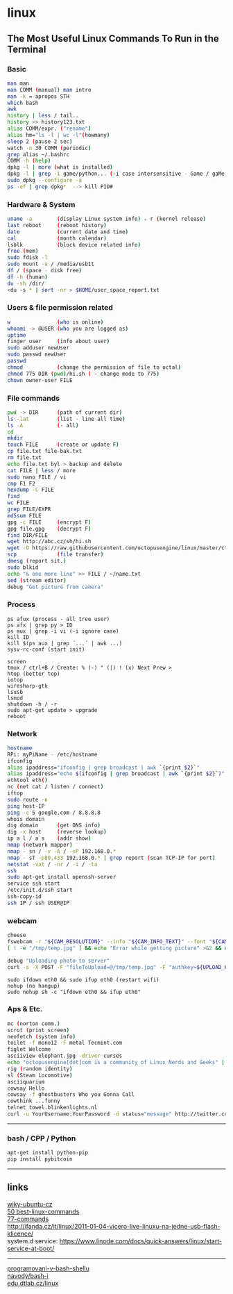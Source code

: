 # linux

## The Most Useful Linux Commands To Run in the Terminal

### Basic

```bash
man man
man COMM (manual) man intro
man -k = apropos STH
which bash
awk
history | less / tail..
history >> history123.txt
alias COMM/expr. ("rename")
alias hm="ls -l | wc -l"(howmany)
sleep 2 (pause 2 sec)
watch -n 30 COMM (periodic)
grep alias ~/.bashrc
COMM -h (help)
dpkg -l | more (what is installed)
dpkg -l | grep -i game/python... (-i case intersensitive - Game / gaMe..)
sudo dpkg --configure -a
ps -ef | grep dpkg*  --> kill PID# 
```

### Hardware & System
```bash
uname -a        (display Linux system info) - r (kernel release)
last reboot     (reboot history)
date            (current date and time)
cal             (month calendar)
lsblk           (block device related info)
free (mem)
sudo fdisk -l
sudo mount -a / /media/usb1t
df / (space - disk free)
df -h (human)
du -sh /dir/
<du -s * | sort -nr > $HOME/user_space_report.txt
```

### Users & file permission related
```bash
w               (who is online)
whoami -> @USER (who you are logged as)
uptime
finger user     (info about user)
sudo adduser newUser
sudo passwd newUser
passwd
chmod           (change the permission of file to octal)
chmod 775 DIR (pwd)/hi.sh ( - change mode to 775)
chown owner-user FILE 
```

### File commands
```bash
pwd -> DIR      (path of current dir)
ls -lat         (list - line all time)
ls -A           (- all)
cd
mkdir
touch FILE      (create or update F)
cp file.txt file-bak.txt
rm file.txt
echo file.txt byl > backup and delete
cat FILE | less / more
sudo nano FILE / vi
cmp F1 F2
hexdump -C FILE
find
wc FILE
grep FILE/EXPR
md5sum FILE
gpg -c FILE     (encrypt F)
gpg file.gpg    (decrypt F)
find DIR/FILE
wget http://abc.cz/sh/hi.sh
wget -O https://raw.githubusercontent.com/octopusengine/linux/master/ct/btc.sh
scp             (file transfer)
dmesg (report sit.)
sudo blkid
echo "& one more line" >> FILE / ~/name.txt
sed (stream editor)
debug "Get picture from camera"
```

### Process
```
ps afux (process - all tree user)
ps afx | grep py > ID
ps aux | grep -i vi (-i ignore case)
kill ID
kill $(ps aux | grep ´...´ | awk ...)
sysv-rc-conf (start init)

screen
tmux / ctrl+B / Create: % (-) " (|) ! (x) Next Prew >
htop (better top)
iotop
wiresharp-gtk
lsusb
lsmod
shutdown -h / -r
sudo apt-get update > upgrade
reboot
```

### Network
```bash
hostname
RPi: myPiName - /etc/hostname
ifconfig
alias ipaddress="ifconfig | grep broadcast | awk `{print $2}`" 
alias ipaddress="echo $(ifconfig | grep broadcast | awk `{print $2}`)" 
ethtool eth()
nc (net cat / listen / connect)
iftop
sudo route -n
ping host-IP
ping -c 5 google.com / 8.8.8.8
whois domain
dig domain      (get DNS info)
dig -x host     (reverse lookup)
ip a l / a s    (addr show)
nmap (network mapper)
nmap - sn / -v -A / -sP 192.168.0.*
nmap - sT -p80,433 192.168.0.* | grep report (scan TCP-IP for port)
netstat -vat / -nr / -i / -ta
ssh
sudo apt-get install openssh-server
service ssh start
/etc/init.d/ssh start
ssh-copy-id
ssh IP / ssh USER@IP
```

### webcam
```bash
cheese
fswebcam -r "${CAM_RESOLUTION}" --info "${CAM_INFO_TEXT}" --font "${CAM_FONT}" --banner-colour "${CAM_BANNER_COLOUR}" --text-colour<br /> ${CAM_TEXT_COLOUR} --line-colour ${CAM_LINE_COLOUR} /tmp/temp.jpg
[ ! -e "/tmp/temp.jpg" ] && echo "Error while getting picture" >&2 && exit 1

debug "Uploading photo to server"
curl -s -X POST -F "fileToUpload=@/tmp/temp.jpg" -F "authkey=${UPLOAD_KEY}" -F "submit=1" ${UPLOAD_CURL_EXTRA_PARAMS} "${UPLOAD_URL}" > /dev/null
```

```
sudo ifdown eth0 && sudo ifup eth0 (restart wifi)
nohup (no hangup)
sudo nohup sh -c "ifdown eth0 && ifup eth0"
```

### Aps & Etc.
```bash
mc (norton comm.)
scrot (print screen)
neofetch (system info)
toilet -f mono12 -F metal Tecmint.com
figlet Welcome
asciiview elephant.jpg -driver curses 
echo "octopusengine[dot]com is a community of Linux Nerds and Geeks" | pv -qL 10
rig (random identity)
sl (Steam Locomotive)
asciiquarium
cowsay Hello
cowsay -f ghostbusters Who you Gonna Call
cowthink ...funny
telnet towel.blinkenlights.nl
curl -u YourUsername:YourPassword -d status="message" http://twitter.com/statuses/update.xml
```

---

### bash / CPP / Python
```bash
apt-get install python-pip
pip install pybitcoin
```
---

## links

<a href=http://wiki.ubuntu.cz/z%C3%A1kladn%C3%AD_p%C5%99%C3%ADkazy>wiky-ubuntu-cz</a><br />
<a href=https://www.ubuntupit.com/best-linux-commands-to-run-in-the-terminal/>50 best-linux-commands</a><br />
<a href=http://searchdatacenter.techtarget.com/tutorial/77-Linux-commands-and-utilities-youll-actually-use>77-commands</a><br />
http://ifanda.cz/it/linux/2011-01-04-vicero-live-linuxu-na-jedne-usb-flash-klicence/<br />
system.d service: https://www.linode.com/docs/quick-answers/linux/start-service-at-boot/<br />

<hr />

<a href=http://www.root.cz/clanky/programovani-v-bash-shellu/>programovani-v-bash-shellu</a><br />
<a href=http://www.abclinuxu.cz/clanky/navody/bash-i>navody/bash-i</a><br />
<a href=https://edu.dtlab.cz/linux/>edu.dtlab.cz/linux</a><br />
